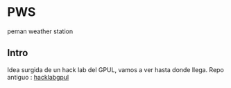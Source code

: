 # PWS
peman weather station
## Intro
Idea surgida de un hack lab del GPUL, vamos a ver hasta donde llega.
Repo antiguo : [hacklabgpul](https://github.com/mandrewcito/hackLabGpul/)
